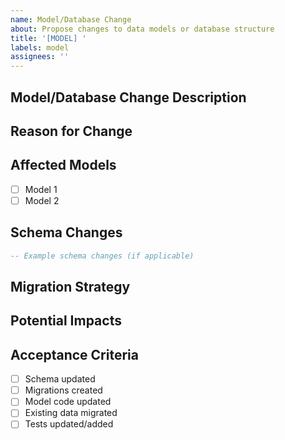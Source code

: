 ```yaml
---
name: Model/Database Change
about: Propose changes to data models or database structure
title: '[MODEL] '
labels: model
assignees: ''
---
```


## Model/Database Change Description
<!-- Describe the changes you're proposing to the data model or database structure -->

## Reason for Change
<!-- Why is this change necessary? What problem does it solve? -->

## Affected Models
<!-- List all models/tables that will be affected by this change -->
- [ ] Model 1
- [ ] Model 2

## Schema Changes
<!-- Describe the specific changes to fields, relationships, etc. -->

```sql
-- Example schema changes (if applicable)
```

## Migration Strategy
<!-- How should existing data be migrated? -->

## Potential Impacts
<!-- How might this change affect other parts of the application? -->

## Acceptance Criteria
<!-- Requirements that must be met for this change to be complete -->

 - [ ] Schema updated
 - [ ] Migrations created
 - [ ] Model code updated
 - [ ] Existing data migrated
 - [ ] Tests updated/added